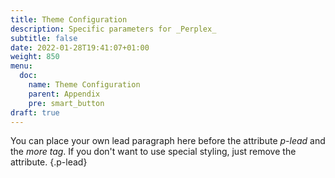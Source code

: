 ```yaml
---
title: Theme Configuration
description: Specific parameters for _Perplex_
subtitle: false
date: 2022-01-28T19:41:07+01:00 
weight: 850
menu:
  doc:
    name: Theme Configuration
    parent: Appendix
    pre: smart_button
draft: true
---
```


You can place your own lead paragraph here before the attribute _p-lead_ and the _more tag_. If you don't want to use special styling, just remove the attribute.
{.p-lead} <!--more-->
